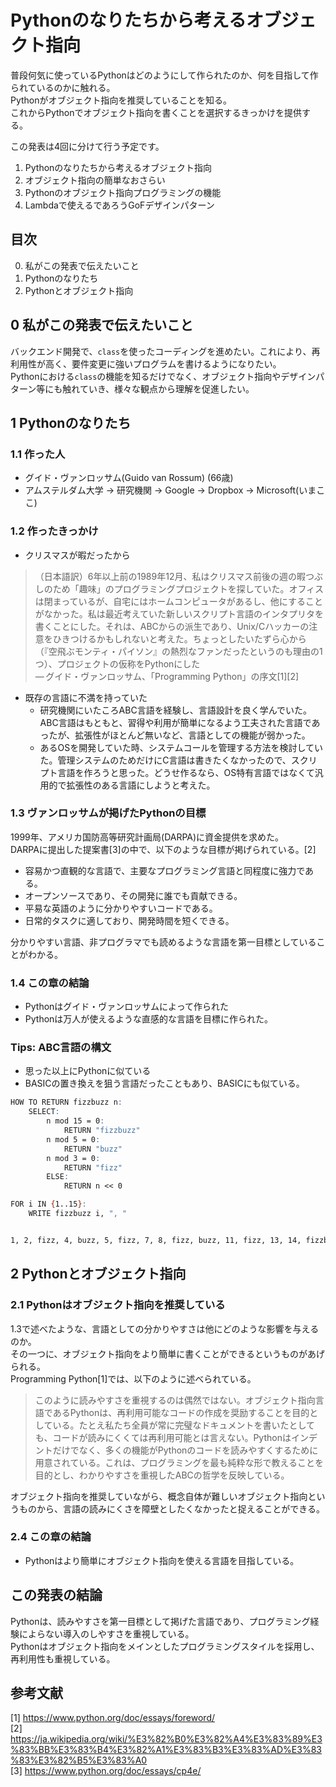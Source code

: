 # Pythonのなりたちから考えるオブジェクト指向

普段何気に使っているPythonはどのようにして作られたのか、何を目指して作られているのかに触れる。  
Pythonがオブジェクト指向を推奨していることを知る。  
これからPythonでオブジェクト指向を書くことを選択するきっかけを提供する。

この発表は4回に分けて行う予定です。
1. Pythonのなりたちから考えるオブジェクト指向
2. オブジェクト指向の簡単なおさらい
3. Pythonのオブジェクト指向プログラミングの機能
4. Lambdaで使えるであろうGoFデザインパターン

## 目次
0. 私がこの発表で伝えたいこと
1. Pythonのなりたち
2. Pythonとオブジェクト指向

## 0 私がこの発表で伝えたいこと
バックエンド開発で、`class`を使ったコーディングを進めたい。これにより、再利用性が高く、要件変更に強いプログラムを書けるようになりたい。  
Pythonにおける`class`の機能を知るだけでなく、オブジェクト指向やデザインパターン等にも触れていき、様々な観点から理解を促進したい。  

## 1 Pythonのなりたち
### 1.1 作った人
* グイド・ヴァンロッサム(Guido van Rossum) (66歳)
* アムステルダム大学 -> 研究機関 -> Google -> Dropbox -> Microsoft(いまここ)

### 1.2 作ったきっかけ
* クリスマスが暇だったから
> （日本語訳）6年以上前の1989年12月、私はクリスマス前後の週の暇つぶしのため「趣味」のプログラミングプロジェクトを探していた。オフィスは閉まっているが、自宅にはホームコンピュータがあるし、他にすることがなかった。私は最近考えていた新しいスクリプト言語のインタプリタを書くことにした。それは、ABCからの派生であり、Unix/Cハッカーの注意をひきつけるかもしれないと考えた。ちょっとしたいたずら心から（『空飛ぶモンティ・パイソン』の熱烈なファンだったというのも理由の1つ）、プロジェクトの仮称をPythonにした  
— グイド・ヴァンロッサム、「Programming Python」の序文[1][2]

* 既存の言語に不満を持っていた  
  * 研究機関にいたころABC言語を経験し、言語設計を良く学んでいた。ABC言語はもともと、習得や利用が簡単になるよう工夫された言語であったが、拡張性がほとんど無いなど、言語としての機能が弱かった。
  * あるOSを開発していた時、システムコールを管理する方法を検討していた。管理システムのためだけにC言語は書きたくなかったので、スクリプト言語を作ろうと思った。どうせ作るなら、OS特有言語ではなくて汎用的で拡張性のある言語にしようと考えた。

### 1.3 ヴァンロッサムが掲げたPythonの目標
1999年、アメリカ国防高等研究計画局(DARPA)に資金提供を求めた。  
DARPAに提出した提案書[3]の中で、以下のような目標が掲げられている。[2]
* 容易かつ直観的な言語で、主要なプログラミング言語と同程度に強力である。
* オープンソースであり、その開発に誰でも貢献できる。
* 平易な英語のように分かりやすいコードである。
* 日常的タスクに適しており、開発時間を短くできる。

分かりやすい言語、非プログラマでも読めるような言語を第一目標としていることがわかる。

### 1.4 この章の結論
* Pythonはグイド・ヴァンロッサムによって作られた
* Pythonは万人が使えるような直感的な言語を目標に作られた。

### Tips: ABC言語の構文
* 思った以上にPythonに似ている
* BASICの置き換えを狙う言語だったこともあり、BASICにも似ている。
```ABC
HOW TO RETURN fizzbuzz n:
    SELECT:
        n mod 15 = 0:
            RETURN "fizzbuzz"
        n mod 5 = 0:
            RETURN "buzz"
        n mod 3 = 0:
            RETURN "fizz"
        ELSE:
            RETURN n << 0

FOR i IN {1..15}:
    WRITE fizzbuzz i, ", "


1, 2, fizz, 4, buzz, 5, fizz, 7, 8, fizz, buzz, 11, fizz, 13, 14, fizzbuzz
```

## 2 Pythonとオブジェクト指向
### 2.1 Pythonはオブジェクト指向を推奨している
1.3で述べたような、言語としての分かりやすさは他にどのような影響を与えるのか。  
その一つに、オブジェクト指向をより簡単に書くことができるというものがあげられる。  
Programming Python[1]では、以下のように述べられている。
> このように読みやすさを重視するのは偶然ではない。オブジェクト指向言語であるPythonは、再利用可能なコードの作成を奨励することを目的としている。たとえ私たち全員が常に完璧なドキュメントを書いたとしても、コードが読みにくくては再利用可能とは言えない。Pythonはインデントだけでなく、多くの機能がPythonのコードを読みやすくするために用意されている。これは、プログラミングを最も純粋な形で教えることを目的とし、わかりやすさを重視したABCの哲学を反映している。

オブジェクト指向を推奨していながら、概念自体が難しいオブジェクト指向というものから、言語の読みにくさを障壁としたくなかったと捉えることができる。

### 2.4 この章の結論
* Pythonはより簡単にオブジェクト指向を使える言語を目指している。

## この発表の結論
Pythonは、読みやすさを第一目標として掲げた言語であり、プログラミング経験によらない導入のしやすさを重視している。  
Pythonはオブジェクト指向をメインとしたプログラミングスタイルを採用し、再利用性も重視している。

## 参考文献
[1] https://www.python.org/doc/essays/foreword/  
[2] https://ja.wikipedia.org/wiki/%E3%82%B0%E3%82%A4%E3%83%89%E3%83%BB%E3%83%B4%E3%82%A1%E3%83%B3%E3%83%AD%E3%83%83%E3%82%B5%E3%83%A0  
[3] https://www.python.org/doc/essays/cp4e/
